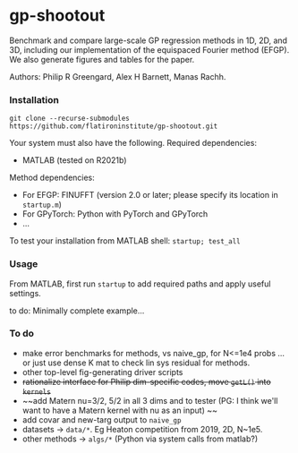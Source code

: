 # gp-shootout

Benchmark and compare large-scale GP regression methods in 1D, 2D, and 3D,
including our implementation of the equispaced Fourier method (EFGP).
We also generate figures and tables for the paper.

Authors: Philip R Greengard, Alex H Barnett, Manas Rachh.


### Installation

`git clone --recurse-submodules https://github.com/flatironinstitute/gp-shootout.git`

Your system must also have the following.
Required dependencies:

* MATLAB (tested on R2021b)

Method dependencies:

* For EFGP: FINUFFT (version 2.0 or later; please specify its location in `startup.m`)
* For GPyTorch: Python with PyTorch and GPyTorch
* ...

To test your installation from MATLAB shell: `startup; test_all`


### Usage

From MATLAB, first run `startup` to add required paths and apply useful settings.

to do: Minimally complete example...


### To do

* make error benchmarks for methods, vs naive_gp, for N<=1e4 probs
   ... or just use dense K mat to check lin sys residual for methods.
* other top-level fig-generating driver scripts
* ~~rationalize interface for Philip dim-specific codes, move `getL()` into `kernels`~~
* ~~add Matern nu=3/2, 5/2 in all 3 dims and to tester (PG: I think we'll want to have a Matern kernel with nu as an input) ~~
* add covar and new-targ output to `naive_gp`
* datasets -> `data/*`.   Eg Heaton competition from 2019, 2D, N~1e5.
* other methods -> `algs/*` (Python via system calls from matlab?)

